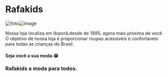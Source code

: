 
# Rafakids
![foto]()![image](https://user-images.githubusercontent.com/105374630/177775930-18e0c852-deb3-4466-9ae5-4087331bc8b6.png)


Nossa loja localiza em Ibiporã,desde de 1995; agora mais próxima de vocẽ.
O objetivo de nossa loja é proporcionar roupas acessivéis e confortaveis para todas as crianças do Brasil.
#### Seja você a sua moda.:grin:
### Rafakids a moda para todos.
